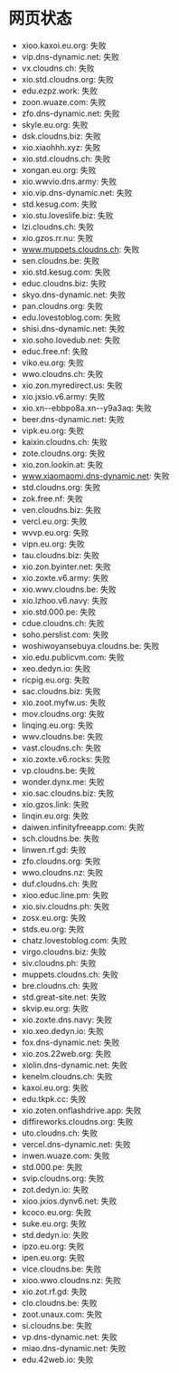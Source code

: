 # 网页状态
- xioo.kaxoi.eu.org: 失败
- vip.dns-dynamic.net: 失败
- vx.cloudns.ch: 失败
- xio.std.cloudns.org: 失败
- edu.ezpz.work: 失败
- zoon.wuaze.com: 失败
- zfo.dns-dynamic.net: 失败
- skyle.eu.org: 失败
- dsk.cloudns.biz: 失败
- xio.xiaohhh.xyz: 失败
- xio.std.cloudns.ch: 失败
- xongan.eu.org: 失败
- xio.wwvio.dns.army: 失败
- xio.vip.dns-dynamic.net: 失败
- std.kesug.com: 失败
- xio.stu.loveslife.biz: 失败
- lzi.cloudns.ch: 失败
- xio.gzos.rr.nu: 失败
- www.muppets.cloudns.ch: 失败
- sen.cloudns.be: 失败
- xio.std.kesug.com: 失败
- educ.cloudns.biz: 失败
- skyo.dns-dynamic.net: 失败
- pan.cloudns.org: 失败
- edu.lovestoblog.com: 失败
- shisi.dns-dynamic.net: 失败
- xio.soho.lovedub.net: 失败
- educ.free.nf: 失败
- viko.eu.org: 失败
- wwo.cloudns.ch: 失败
- xio.zon.myredirect.us: 失败
- xio.jxsio.v6.army: 失败
- xio.xn--ebbpo8a.xn--y9a3aq: 失败
- beer.dns-dynamic.net: 失败
- vipk.eu.org: 失败
- kaixin.cloudns.ch: 失败
- zote.cloudns.org: 失败
- xio.zon.lookin.at: 失败
- www.xiaomaomi.dns-dynamic.net: 失败
- std.cloudns.org: 失败
- zok.free.nf: 失败
- ven.cloudns.biz: 失败
- vercl.eu.org: 失败
- wvvp.eu.org: 失败
- vipn.eu.org: 失败
- tau.cloudns.biz: 失败
- xio.zon.byinter.net: 失败
- xio.zoxte.v6.army: 失败
- xio.wwv.cloudns.be: 失败
- xio.lzhoo.v6.navy: 失败
- xio.std.000.pe: 失败
- cdue.cloudns.ch: 失败
- soho.perslist.com: 失败
- woshiwoyansebuya.cloudns.be: 失败
- xio.edu.publicvm.com: 失败
- xeo.dedyn.io: 失败
- ricpig.eu.org: 失败
- sac.cloudns.biz: 失败
- xio.zoot.myfw.us: 失败
- mov.cloudns.org: 失败
- linqing.eu.org: 失败
- wwv.cloudns.be: 失败
- vast.cloudns.ch: 失败
- xio.zoxte.v6.rocks: 失败
- vp.cloudns.be: 失败
- wonder.dynx.me: 失败
- xio.sac.cloudns.biz: 失败
- xio.gzos.link: 失败
- linqin.eu.org: 失败
- daiwen.infinityfreeapp.com: 失败
- sch.cloudns.be: 失败
- linwen.rf.gd: 失败
- zfo.cloudns.org: 失败
- wwo.cloudns.nz: 失败
- duf.cloudns.ch: 失败
- xioo.educ.line.pm: 失败
- xio.siv.cloudns.ph: 失败
- zosx.eu.org: 失败
- stds.eu.org: 失败
- chatz.lovestoblog.com: 失败
- virgo.cloudns.biz: 失败
- siv.cloudns.ph: 失败
- muppets.cloudns.ch: 失败
- bre.cloudns.ch: 失败
- std.great-site.net: 失败
- skvip.eu.org: 失败
- xio.zoxte.dns.navy: 失败
- xio.xeo.dedyn.io: 失败
- fox.dns-dynamic.net: 失败
- xio.zos.22web.org: 失败
- xiolin.dns-dynamic.net: 失败
- kenelm.cloudns.ch: 失败
- kaxoi.eu.org: 失败
- edu.tkpk.cc: 失败
- xio.zoten.onflashdrive.app: 失败
- diffireworks.cloudns.org: 失败
- uto.cloudns.ch: 失败
- vercel.dns-dynamic.net: 失败
- inwen.wuaze.com: 失败
- std.000.pe: 失败
- svip.cloudns.org: 失败
- zot.dedyn.io: 失败
- xioo.jxios.dynv6.net: 失败
- kcoco.eu.org: 失败
- suke.eu.org: 失败
- std.dedyn.io: 失败
- ipzo.eu.org: 失败
- ipen.eu.org: 失败
- vice.cloudns.be: 失败
- xioo.wwo.cloudns.nz: 失败
- xio.zot.rf.gd: 失败
- clo.cloudns.be: 失败
- zoot.unaux.com: 失败
- si.cloudns.be: 失败
- vp.dns-dynamic.net: 失败
- miao.dns-dynamic.net: 失败
- edu.42web.io: 失败
